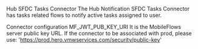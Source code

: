 Hub SFDC Tasks Connector The Hub Notification  SFDC Tasks Connector has tasks  related flows to notify active  tasks assigned to user.

Connector configuration MF_JWT_PUB_KEY_URI It is the MobileFlows server public key URL. If the connector to be associated with prod, please use: 'https://prod.hero.vmwservices.com/security/public-key'